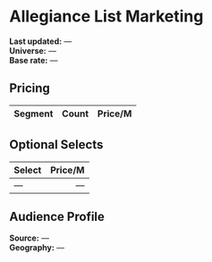 # Allegiance List Marketing

**Last updated:** —  
**Universe:** —  
**Base rate:** —



## Pricing
| Segment | Count | Price/M |
|---|---:|---:|


## Optional Selects
| Select | Price/M |
|---|---:|
| — | — |

## Audience Profile


**Source:** —  
**Geography:** —

